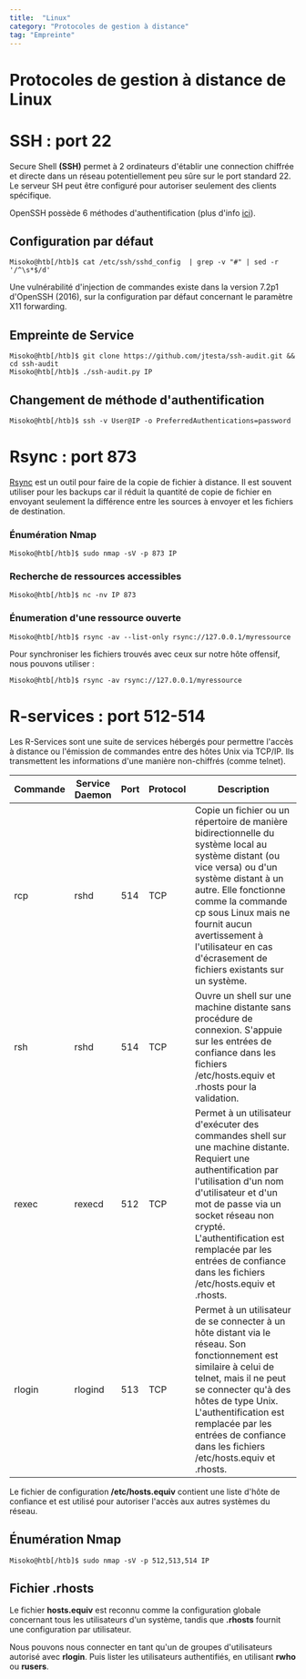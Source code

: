 ```yaml
---
title:  "Linux"
category: "Protocoles de gestion à distance"
tag: "Empreinte"
---
```

# Protocoles de gestion à distance de Linux

# SSH : port 22
Secure Shell **(SSH)** permet à 2 ordinateurs d'établir une connection chiffrée et directe dans un réseau potentiellement peu sûre sur le port standard 22. 
Le serveur SH peut être configuré pour autoriser seulement des clients spécifique.

OpenSSH possède 6 méthodes d'authentification (plus d'info [ici](https://www.golinuxcloud.com/openssh-authentication-methods-sshd-config/)).

## Configuration par défaut

```console
Misoko@htb[/htb]$ cat /etc/ssh/sshd_config  | grep -v "#" | sed -r '/^\s*$/d'
```
Une vulnérabilité d'injection de commandes existe dans la version 7.2p1 d'OpenSSH (2016), sur la configuration par défaut concernant le paramètre X11 forwarding.

## Empreinte de Service
```console
Misoko@htb[/htb]$ git clone https://github.com/jtesta/ssh-audit.git && cd ssh-audit
Misoko@htb[/htb]$ ./ssh-audit.py IP
```

## Changement de méthode d'authentification
```console
Misoko@htb[/htb]$ ssh -v User@IP -o PreferredAuthentications=password
```

# Rsync : port 873
[Rsync](https://linux.die.net/man/1/rsync) est un outil pour faire de la copie de fichier à distance.
Il est souvent utiliser pour les backups car il réduit la quantité de copie de fichier en envoyant seulement la différence entre les sources à envoyer et les fichiers de destination.

### Énumération Nmap
```console
Misoko@htb[/htb]$ sudo nmap -sV -p 873 IP
```
### Recherche de ressources accessibles
```console
Misoko@htb[/htb]$ nc -nv IP 873
```
### Énumeration d'une ressource ouverte
```console
Misoko@htb[/htb]$ rsync -av --list-only rsync://127.0.0.1/myressource
```
Pour synchroniser les fichiers trouvés avec ceux sur notre hôte offensif, nous pouvons utiliser :
```console
Misoko@htb[/htb]$ rsync -av rsync://127.0.0.1/myressource
```
# R-services : port 512-514
Les R-Services sont une suite de services hébergés pour permettre l'accès à distance ou l'émission de commandes entre des hôtes Unix via TCP/IP.
Ils transmettent les informations d'une manière non-chiffrés (comme telnet).



| Commande | Service Daemon | Port | Protocol | Description                                                                                                                                                                                                                                                                                                                |
| -------- | -------------- | ---- | -------- | -------------------------------------------------------------------------------------------------------------------------------------------------------------------------------------------------------------------------------------------------------------------------------------------------------------------------- |
| rcp      | rshd           | 514  | TCP      | Copie un fichier ou un répertoire de manière bidirectionnelle du système local au système distant (ou vice versa) ou d'un système distant à un autre. Elle fonctionne comme la commande cp sous Linux mais ne fournit aucun avertissement à l'utilisateur en cas d'écrasement de fichiers existants sur un système.        |
| rsh      | rshd           | 514  | TCP      | Ouvre un shell sur une machine distante sans procédure de connexion. S'appuie sur les entrées de confiance dans les fichiers /etc/hosts.equiv et .rhosts pour la validation.                                                                                                                                               |
| rexec    | rexecd         | 512  | TCP      | Permet à un utilisateur d'exécuter des commandes shell sur une machine distante. Requiert une authentification par l'utilisation d'un nom d'utilisateur et d'un mot de passe via un socket réseau non crypté. L'authentification est remplacée par les entrées de confiance dans les fichiers /etc/hosts.equiv et .rhosts. |
| rlogin   | rlogind        | 513  | TCP      | Permet à un utilisateur de se connecter à un hôte distant via le réseau. Son fonctionnement est similaire à celui de telnet, mais il ne peut se connecter qu'à des hôtes de type Unix. L'authentification est remplacée par les entrées de confiance dans les fichiers /etc/hosts.equiv et .rhosts.                        |


Le fichier de configuration **/etc/hosts.equiv** contient une liste d'hôte de confiance et est utilisé pour autoriser l'accès aux autres systèmes du réseau.

## Énumération Nmap

```console
Misoko@htb[/htb]$ sudo nmap -sV -p 512,513,514 IP
```

## Fichier .rhosts
Le fichier **hosts.equiv** est reconnu comme la configuration globale concernant tous les utilisateurs d'un système, tandis que **.rhosts** fournit une configuration par utilisateur. 

Nous pouvons nous connecter en tant qu'un de groupes d'utilisateurs autorisé avec **rlogin**.
Puis lister les utilisateurs authentifiés, en utilisant **rwho** ou **rusers**.